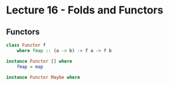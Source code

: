 # Lecture 16 - Folds and Functors

## Functors


```Haskell
class Functor f
    where fmap :: (a -> b) -> f a -> f b

instance Functor [] where
    fmap = map

instance Functor Maybe where
```

